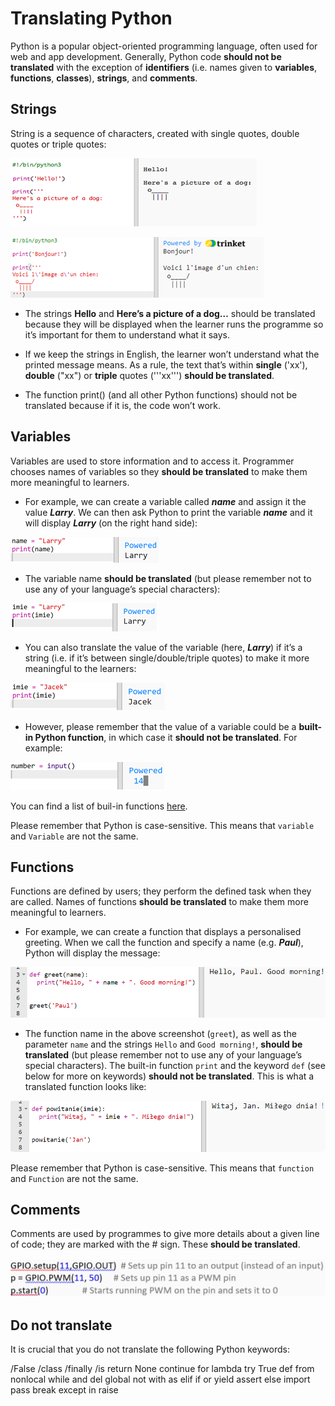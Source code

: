 # Translating Python

Python is a popular object-oriented programming language, often used for web and app development. Generally, Python code **should not be translated** with the exception of **identifiers** (i.e. names given to **variables**, **functions**, **classes**), **strings**, and **comments**.

## Strings

String is a sequence of characters, created with single quotes, double quotes or triple quotes:

![screenshot](images/Python_en_string.png)

![screenshot](images/Python_fr_string.png)

- The strings **Hello** and **Here’s a picture of a dog…** should be translated because they will be displayed when the learner runs the programme so it’s important for them to understand what it says.

- If we keep the strings in English, the learner won’t understand what the printed message means. As a rule, the text that’s within **single** ('xx'), **double** ("xx") or **triple** quotes ('''xx''') **should be translated**.
 
- The function print() (and all other Python functions) should not be translated because if it is, the code won’t work.
 
## Variables

Variables are used to store information and to access it. Programmer chooses names of variables so they **should be translated** to make them more meaningful to learners. 

- For example, we can create a variable called **_name_** and assign it the value **_Larry_**. We can then ask Python to print the variable **_name_** and it will display **_Larry_** (on the right hand side):
 
 ![screenshot](images/Python_en_variable.png)
 
- The variable name **should be translated** (but please remember not to use any of your language’s special characters):
 
 ![screenshot](images/Python_pl_variable.png)
 
- You can also translate the value of the variable (here, **_Larry_**) if it’s a string (i.e. if it’s between single/double/triple quotes) to make it more meaningful to the learners:
 
 ![screenshot](images/Python_pl_loc_variable.png)
 
   - However, please remember that the value of a variable could be a **built-in Python function**, in which case it **should not be translated**. For example:
 
 ![screenshot](images/Python_non_localizable_variable.png)
 
You can find a list of buil-in functions [here](https://www.programiz.com/python-programming/methods/built-in).

Please remember that Python is case-sensitive. This means that `variable` and `Variable` are not the same.
 
## Functions

Functions are defined by users; they perform the defined task when they are called. Names of functions **should be translated** to make them more meaningful to learners. 

- For example, we can create a function that displays a personalised greeting. When we call the function and specify a name (e.g. **_Paul_**), Python will display the message:

 ![screenshot](images/python-function-english.png)
 
 - The function name in the above screenshot (`greet`), as well as the parameter `name` and the strings `Hello` and `Good morning!`, **should be translated** (but please remember not to use any of your language’s special characters). The built-in function `print` and the keyword `def` (see below for more on keywords) **should not be translated**. This is what a translated function looks like:
 
  ![screenshot](images/python-function-translated.png)

Please remember that Python is case-sensitive. This means that `function` and `Function` are not the same.

## Comments

Comments are used by programmes to give more details about a given line of code; they are marked with the # sign. These **should be translated**.

![screenshot](images/Python_comments.png)

## Do not translate

It is crucial that you do not translate the following Python keywords:

/False 
/class 
/finally 
/is 
return 
None 
continue 
for 
lambda 
try 
True 
def 
from 
nonlocal 
while 
and 
del 
global 
not 
with 
as 
elif 
if 
or 
yield 
assert 
else 
import 
pass 
break 
except 
in 
raise

